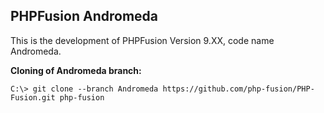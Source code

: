PHPFusion Andromeda
---

This is the development of PHPFusion Version 9.XX, code name Andromeda.

**Cloning of Andromeda branch:**
````git
C:\> git clone --branch Andromeda https://github.com/php-fusion/PHP-Fusion.git php-fusion
````
